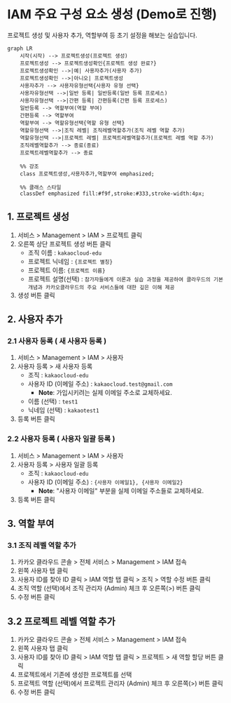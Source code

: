 # IAM 주요 구성 요소 생성 (Demo로 진행)

프로젝트 생성 및 사용자 추가, 역할부여 등 초기 설정을 해보는 실습입니다.
```mermaid
graph LR
    시작(시작) --> 프로젝트생성(프로젝트 생성)
    프로젝트생성 --> 프로젝트생성확인{프로젝트 생성 완료?}
    프로젝트생성확인 -->|예| 사용자추가(사용자 추가)
    프로젝트생성확인 -->|아니오| 프로젝트생성
    사용자추가 --> 사용자유형선택{사용자 유형 선택}
    사용자유형선택 -->|일반 등록| 일반등록(일반 등록 프로세스)
    사용자유형선택 -->|간편 등록| 간편등록(간편 등록 프로세스)
    일반등록 --> 역할부여(역할 부여)
    간편등록 --> 역할부여
    역할부여 --> 역할유형선택{역할 유형 선택}
    역할유형선택 -->|조직 레벨| 조직레벨역할추가(조직 레벨 역할 추가)
    역할유형선택 -->|프로젝트 레벨| 프로젝트레벨역할추가(프로젝트 레벨 역할 추가)
    조직레벨역할추가 --> 종료(종료)
    프로젝트레벨역할추가 --> 종료

    %% 강조
    class 프로젝트생성,사용자추가,역할부여 emphasized;
    
    %% 클래스 스타일
    classDef emphasized fill:#f9f,stroke:#333,stroke-width:4px;
```

## 1. 프로젝트 생성


1. 서비스 > Management > IAM > 프로젝트 클릭
2. 오른쪽 상단 프로젝트 생성 버튼 클릭
     - 조직 이름 : `kakaocloud-edu`
     - 프로젝트 닉네임 : `{프로젝트 별칭}`
     - 프로젝트 이름: `{프로젝트 이름}`
     - 프로젝트 설명(선택) : `참가자들에게 이론과 실습 과정을 제공하여 클라우드의 기본 개념과 카카오클라우드의 주요 서비스들에 대한 깊은 이해 제공`
3. 생성 버튼 클릭

## 2. 사용자 추가


### 2.1 사용자 등록 ( 새 사용자 등록 )


1. 서비스 > Management > IAM > 사용자
2. 사용자 등록 > 새 사용자 등록
     - 조직  : `kakaocloud-edu`
     - 사용자 ID (이메일 주소) : `kakaocloud.test@gmail.com`
          - **Note**: 가입시키려는 실제 이메일 주소로 교체하세요.
     - 이름 (선택) : `test1`
     - 닉네임 (선택) : `kakaotest1`
3. 등록 버튼 클릭

### 2.2 사용자 등록 ( 사용자 일괄 등록 )


1. 서비스 > Management > IAM > 사용자
2. 사용자 등록 > 사용자 일괄 등록
     - 조직 : `kakaocloud-edu`
     - 사용자 ID (이메일 주소) : `{사용자 이메일1}, {사용자 이메일2}`
          - **Note**: "사용자 이메일" 부분을 실제 이메일 주소들로 교체하세요.
3. 등록 버튼 클릭

## 3. 역할 부여


### 3.1 조직 레벨 역할 추가


1. 카카오 클라우드 콘솔 > 전체 서비스 > Management > IAM 접속 
2. 왼쪽 사용자 탭 클릭
3. 사용자 ID를 찾아 ID 클릭 > IAM 역할 탭 클릭 > 조직 > 역할 수정 버튼 클릭
4. 조직 역할 (선택)에서 조직 관리자 (Admin) 체크 후 오른쪽(>) 버튼 클릭
5. 수정 버튼 클릭


## 3.2 프로젝트 레벨 역할 추가


1. 카카오 클라우드 콘솔 > 전체 서비스 > Management > IAM 접속 
2. 왼쪽 사용자 탭 클릭
3. 사용자 ID를 찾아 ID 클릭 > IAM 역할 탭 클릭 > 프로젝트 > 새 역할 할당 버튼 클릭
4. 프로젝트에서 기존에 생성한 프로젝트를 선택
5. 프로젝트 역할 (선택)에서 프로젝트 관리자 (Admin) 체크 후 오른쪽(>) 버튼 클릭
6. 수정 버튼 클릭

